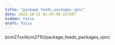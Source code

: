 ```yaml
---
title: "package_feeds_packages_vpnc"
date: 2021-10-31 01:47:40.317267
hidden: false
draft: false
---
```


bcm27xx/bcm2710/package_feeds_packages_vpnc


